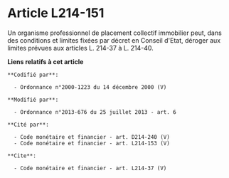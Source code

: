 # Article L214-151

Un organisme professionnel de placement collectif immobilier peut, dans des conditions et limites fixées par décret en
Conseil d'Etat, déroger aux limites prévues aux articles L. 214-37 à L. 214-40.

**Liens relatifs à cet article**

	**Codifié par**:

	  - Ordonnance n°2000-1223 du 14 décembre 2000 (V)

	**Modifié par**:

	  - Ordonnance n°2013-676 du 25 juillet 2013 - art. 6

	**Cité par**:

	  - Code monétaire et financier - art. D214-240 (V)
	  - Code monétaire et financier - art. L214-153 (V)

	**Cite**:

	  - Code monétaire et financier - art. L214-37 (V)
